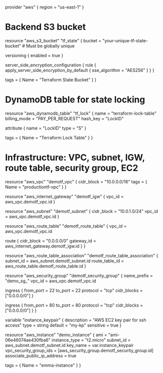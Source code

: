 provider "aws" {
  region = "us-east-1"
}

# Backend S3 bucket
resource "aws_s3_bucket" "tf_state" {
  bucket = "your-unique-tf-state-bucket"  # Must be globally unique

  versioning {
    enabled = true
  }

  server_side_encryption_configuration {
    rule {
      apply_server_side_encryption_by_default {
        sse_algorithm = "AES256"
      }
    }
  }

  tags = {
    Name = "Terraform State Bucket"
  }
}

# DynamoDB table for state locking
resource "aws_dynamodb_table" "tf_lock" {
  name         = "terraform-lock-table"
  billing_mode = "PAY_PER_REQUEST"
  hash_key     = "LockID"

  attribute {
    name = "LockID"
    type = "S"
  }

  tags = {
    Name = "Terraform Lock Table"
  }
}

# Infrastructure: VPC, subnet, IGW, route table, security group, EC2

resource "aws_vpc" "demotf_vpc" {
  cidr_block = "10.0.0.0/16"
  tags = {
    Name = "productiontf-vpc"
  }
}

resource "aws_internet_gateway" "demotf_igw" {
  vpc_id = aws_vpc.demotf_vpc.id
}

resource "aws_subnet" "demotf_subnet" {
  cidr_block = "10.0.1.0/24"
  vpc_id     = aws_vpc.demotf_vpc.id
}

resource "aws_route_table" "demotf_route_table" {
  vpc_id = aws_vpc.demotf_vpc.id

  route {
    cidr_block = "0.0.0.0/0"
    gateway_id = aws_internet_gateway.demotf_igw.id
  }
}

resource "aws_route_table_association" "demotf_route_table_association" {
  subnet_id      = aws_subnet.demotf_subnet.id
  route_table_id = aws_route_table.demotf_route_table.id
}

resource "aws_security_group" "demotf_security_group" {
  name_prefix = "demo_sg_"
  vpc_id      = aws_vpc.demotf_vpc.id

  ingress {
    from_port   = 22
    to_port     = 22
    protocol    = "tcp"
    cidr_blocks = ["0.0.0.0/0"]
  }

  ingress {
    from_port   = 80
    to_port     = 80
    protocol    = "tcp"
    cidr_blocks = ["0.0.0.0/0"]
  }
}

variable "instance_keypair" {
  description = "AWS EC2 key pair for ssh access"
  type        = string
  default     = "my-kp"
  sensitive   = true
}

resource "aws_instance" "demo_instance" {
  ami                         = "ami-06e46074ae430fba6"
  instance_type               = "t2.micro"
  subnet_id                   = aws_subnet.demotf_subnet.id
  key_name                    = var.instance_keypair
  vpc_security_group_ids      = [aws_security_group.demotf_security_group.id]
  associate_public_ip_address = true

  tags = {
    Name = "emma-instance"
  }
}

